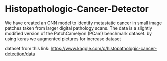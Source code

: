 # Histopathologic-Cancer-Detector

We have created an CNN model to identify metastatic cancer in small image patches taken from larger digital pathology scans. The data is a slightly modified version of the PatchCamelyon (PCam) benchmark dataset. by using keras we augmented pictures  for increase dataset

dataset from this link:  https://www.kaggle.com/c/histopathologic-cancer-detection/data 
